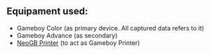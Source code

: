 ## Equipament used:
- Gameboy Color (as primary device. All captured data refers to it)
- Gameboy Advance (as secondary)
- [NeoGB Printer](https://github.com/zenaro147/NeoGB-Printer) (to act as Gameboy Printer)


